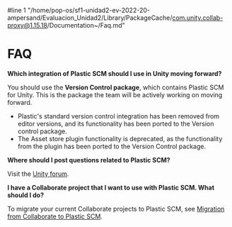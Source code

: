 #line 1 "/home/pop-os/sf1-unidad2-ev-2022-20-ampersand/Evaluacion_Unidad2/Library/PackageCache/com.unity.collab-proxy@1.15.18/Documentation~/Faq.md"
# FAQ

**Which integration of Plastic SCM should I use in Unity moving forward?**

You should use the **Version Control package**, which contains Plastic SCM for Unity. This is the package the team will be actively working on moving forward. 

* Plastic's standard version control integration has been removed from editor versions, and its functionality has been ported to the Version control package.
* The Asset store plugin functionality is deprecated, as the functionality from the plugin has been ported to the Version Control package.

**Where should I post questions related to Plastic SCM?**

Visit the [Unity forum](https://forum.unity.com/forums/plastic-scm.605/).

**I have a Collaborate project that I want to use with Plastic SCM. What should I do?**

To migrate your current Collaborate projects to Plastic SCM, see [Migration from Collaborate to Plastic SCM](MigrateCollab.md).
